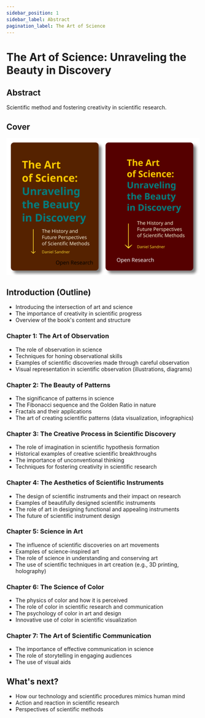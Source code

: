 ```yaml
---
sidebar_position: 1
sidebar_label: Abstract
pagination_label: The Art of Science
---
```


# The Art of Science: Unraveling the Beauty in Discovery

## Abstract

Scientific method and fostering creativity in scientific research.

## Cover

![image](./images/book-sciencediscovery.svg)


## Introduction (Outline)
- Introducing the intersection of art and science
- The importance of creativity in scientific progress
- Overview of the book's content and structure

### Chapter 1: The Art of Observation
- The role of observation in science
- Techniques for honing observational skills
- Examples of scientific discoveries made through careful observation
- Visual representation in scientific observation (illustrations, diagrams)

### Chapter 2: The Beauty of Patterns
- The significance of patterns in science
- The Fibonacci sequence and the Golden Ratio in nature
- Fractals and their applications
- The art of creating scientific patterns (data visualization, infographics)

### Chapter 3: The Creative Process in Scientific Discovery
- The role of imagination in scientific hypothesis formation
- Historical examples of creative scientific breakthroughs
- The importance of unconventional thinking
- Techniques for fostering creativity in scientific research

### Chapter 4: The Aesthetics of Scientific Instruments
- The design of scientific instruments and their impact on research
- Examples of beautifully designed scientific instruments
- The role of art in designing functional and appealing instruments
- The future of scientific instrument design

### Chapter 5: Science in Art
- The influence of scientific discoveries on art movements
- Examples of science-inspired art
- The role of science in understanding and conserving art
- The use of scientific techniques in art creation (e.g., 3D printing, holography)

### Chapter 6: The Science of Color
- The physics of color and how it is perceived
- The role of color in scientific research and communication
- The psychology of color in art and design
- Innovative use of color in scientific visualization

### Chapter 7: The Art of Scientific Communication
- The importance of effective communication in science
- The role of storytelling in engaging audiences
- The use of visual aids


## What's next?

- How our technology and scientific procedures mimics human mind
- Action and reaction in scientific research
- Perspectives of scientific methods
